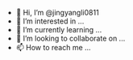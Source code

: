 - 👋 Hi, I’m @jingyangli0811
- 👀 I’m interested in ...
- 🌱 I’m currently learning ...
- 💞️ I’m looking to collaborate on ...
- 📫 How to reach me ...

<!---
jingyangli0811/jingyangli0811 is a ✨ special ✨ repository because its `README.md` (this file) appears on your GitHub profile.
You can click the Preview link to take a look at your changes.
---hello world!
